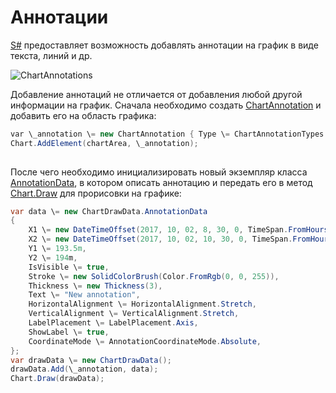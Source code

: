 # Аннотации

[S\#](StockSharpAbout.md) предоставляет возможность добавлять аннотации на график в виде текста, линий и др. 

![ChartAnnotations](~/images/ChartAnnotations.png)

Добавление аннотаций не отличается от добавления любой другой информации на график. Сначала необходимо создать [ChartAnnotation](../api/StockSharp.Xaml.Charting.ChartAnnotation.html) и добавить его на область графика:

```cs
var \_annotation \= new ChartAnnotation { Type \= ChartAnnotationTypes.BoxAnnotation };
Chart.AddElement(chartArea, \_annotation);
		
```

После чего необходимо инициализировать новый экземпляр класса [AnnotationData](../api/StockSharp.Xaml.Charting.ChartDrawData.AnnotationData.html), в котором описать аннотацию и передать его в метод [Chart.Draw](../api/StockSharp.Xaml.Charting.Chart.Draw.html) для прорисовки на графике:

```cs
var data \= new ChartDrawData.AnnotationData
{
    X1 \= new DateTimeOffset(2017, 10, 02, 8, 30, 0, TimeSpan.FromHours(1)),
    X2 \= new DateTimeOffset(2017, 10, 02, 10, 30, 0, TimeSpan.FromHours(1)),
    Y1 \= 193.5m,
    Y2 \= 194m,
    IsVisible \= true,
    Stroke \= new SolidColorBrush(Color.FromRgb(0, 0, 255)),
    Thickness \= new Thickness(3),
    Text \= "New annotation",
    HorizontalAlignment \= HorizontalAlignment.Stretch,
    VerticalAlignment \= VerticalAlignment.Stretch,
    LabelPlacement \= LabelPlacement.Axis,
    ShowLabel \= true,
    CoordinateMode \= AnnotationCoordinateMode.Absolute,
};
var drawData \= new ChartDrawData();
drawData.Add(\_annotation, data);
Chart.Draw(drawData);
		
```
